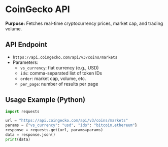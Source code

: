 # CoinGecko API

**Purpose:** Fetches real-time cryptocurrency prices, market cap, and trading volume.

## API Endpoint
- `https://api.coingecko.com/api/v3/coins/markets`
- Parameters:
  - `vs_currency`: fiat currency (e.g., USD)
  - `ids`: comma-separated list of token IDs
  - `order`: market cap, volume, etc.
  - `per_page`: number of results per page

## Usage Example (Python)
```python
import requests

url = "https://api.coingecko.com/api/v3/coins/markets"
params = {"vs_currency": "usd", "ids": "bitcoin,ethereum"}
response = requests.get(url, params=params)
data = response.json()
print(data)
